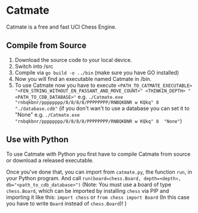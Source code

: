 # Catmate

Catmate is a free and fast UCI Chess Engine.

## Compile from Source

1. Download the source code to your local device.
2. Switch into /src
3. Compile via `go build -o ../bin` (make sure you have GO installed)
4. Now you will find an executable named Catmate in /bin.
5. To use Catmate now you have to execute `<PATH_TO_CATMATE_EXECUTABLE> "<FEN_STRING_WITHOUT_EN_PASSANT_AND_MOVE_COUNT>" <THINKIN_DEPTH> "<PATH_TO_CDB_DATABASE>"`
   e.g. `./Catmate.exe "rnbqkbnr/pppppppp/8/8/8/8/PPPPPPPP/RNBQKBNR w KQkq" 8  "./database.cdb"` (if you don't wan't to use a database you can set it to "None" e.g.
    `./Catmate.exe "rnbqkbnr/pppppppp/8/8/8/8/PPPPPPPP/RNBQKBNR w KQkq" 8  "None"`)

## Use  with Python

To use Catmate with Python you first have to compile Catmate from source or download a released executable.

Once you've done that, you can import from `catmate.py`, the function `run`,  in your Python program. And call
`run(board=chess.Board, depth=<depth>, db="<path_to_cdb_database>")` (Note: You must use a board of type `chess.Board`, which can be imported by installing `chess` via PIP and importing it like this: `import chess` or
 `from chess import Board` (In this case you have to write `Board` instead of `chess.Board`)! )
